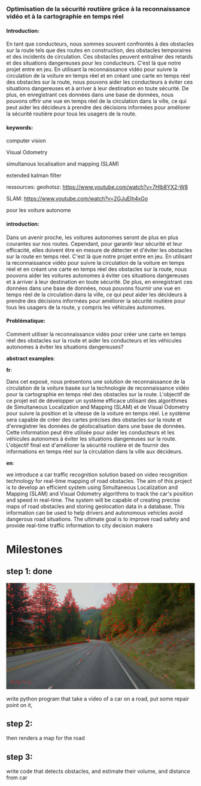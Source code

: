 ### Optimisation de la sécurité routière grâce à la reconnaissance vidéo et à la cartographie en temps réel

#### **Introduction**:

En tant que conducteurs, nous sommes souvent confrontés à des obstacles sur la route tels que des routes en construction, des obstacles temporaires et des incidents de circulation. Ces obstacles peuvent entraîner des retards et des situations dangereuses pour les conducteurs. C'est là que notre projet entre en jeu. En utilisant la reconnaissance vidéo pour suivre la circulation de la voiture en temps réel et en créant une carte en temps réel des obstacles sur la route, nous pouvons aider les conducteurs à éviter ces situations dangereuses et à arriver à leur destination en toute sécurité. De plus, en enregistrant ces données dans une base de données, nous pouvons offrir une vue en temps réel de la circulation dans la ville, ce qui peut aider les décideurs à prendre des décisions informées pour améliorer la sécurité routière pour tous les usagers de la route.

#### keywords:

computer vision

Visual Odometry

simultanous localisation and mapping (SLAM)

extended kalman filter

ressources:
geohotsz: https://www.youtube.com/watch?v=7Hlb8YX2-W8

SLAM: https://www.youtube.com/watch?v=2GJuEIh4xGo

pour les voiture autonome

#### **introduction**:

Dans un avenir proche, les voitures autonomes seront de plus en plus courantes sur nos routes. Cependant, pour garantir leur sécurité et leur efficacité, elles doivent être en mesure de détecter et d'éviter les obstacles sur la route en temps réel. C'est là que notre projet entre en jeu. En utilisant la reconnaissance vidéo pour suivre la circulation de la voiture en temps réel et en créant une carte en temps réel des obstacles sur la route, nous pouvons aider les voitures autonomes à éviter ces situations dangereuses et à arriver à leur destination en toute sécurité. De plus, en enregistrant ces données dans une base de données, nous pouvons fournir une vue en temps réel de la circulation dans la ville, ce qui peut aider les décideurs à prendre des décisions informées pour améliorer la sécurité routière pour tous les usagers de la route, y compris les véhicules autonomes.

#### **Problématique**:

Comment utiliser la reconnaissance vidéo pour créer une carte en temps réel des obstacles sur la route et aider les conducteurs et les véhicules autonomes à éviter les situations dangereuses?

**abstract examples**:

**fr**:

Dans cet exposé, nous présentons une solution de reconnaissance de la circulation de la voiture basée sur la technologie de reconnaissance vidéo pour la cartographie en temps réel des obstacles sur la route. L'objectif de ce projet est de développer un système efficace utilisant des algorithmes de Simultaneous Localization and Mapping (SLAM) et de Visual Odometry pour suivre la position et la vitesse de la voiture en temps réel. Le système sera capable de créer des cartes précises des obstacles sur la route et d'enregistrer les données de géolocalisation dans une base de données. Cette information peut être utilisée pour aider les conducteurs et les véhicules autonomes à éviter les situations dangereuses sur la route. L'objectif final est d'améliorer la sécurité routière et de fournir des informations en temps réel sur la circulation dans la ville aux décideurs.

**en**:

we introduce a car traffic recognition solution based on video recognition technology for real-time mapping of road obstacles. The aim of this project is to develop an efficient system using Simultaneous Localization and Mapping (SLAM) and Visual Odometry algorithms to track the car's position and speed in real-time. The system will be capable of creating precise maps of road obstacles and storing geolocation data in a database. This information can be used to help drivers and autonomous vehicles avoid dangerous road situations. The ultimate goal is to improve road safety and provide real-time traffic information to city decision makers

# Milestones

## step 1: done

![feature extraction](assets/example_feature_recognition.png)

write python program that take a video of a car on a road, put some repair point on it,

## step 2:

then renders a map for the road

## step 3:

write code that detects obstacles, and estimate their volume, and distance from car
